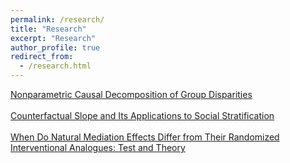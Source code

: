 ```yaml
---
permalink: /research/
title: "Research"
excerpt: "Research"
author_profile: true
redirect_from: 
  - /research.html
---
```


<a href="https://arxiv.org/abs/2306.16591" target="_blank">Nonparametric Causal Decomposition of Group Disparities</a> <br><br>
<a href="https://arxiv.org/abs/2401.07000" target="_blank">Counterfactual Slope and Its Applications to Social Stratification</a> <br><br>
<a href="https://arxiv.org/abs/2407.02671" target="_blank">When Do Natural Mediation Effects Differ from Their Randomized Interventional Analogues: Test and Theory</a> 
